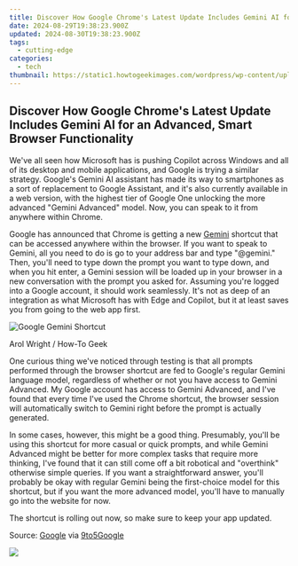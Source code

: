```yaml
---
title: Discover How Google Chrome's Latest Update Includes Gemini AI for an Advanced, Smart Browser Functionality
date: 2024-08-29T19:38:23.900Z
updated: 2024-08-30T19:38:23.900Z
tags:
  - cutting-edge
categories:
  - tech
thumbnail: https://static1.howtogeekimages.com/wordpress/wp-content/uploads/2024/02/google-bard-gemini-hero.jpg
---
```


## Discover How Google Chrome's Latest Update Includes Gemini AI for an Advanced, Smart Browser Functionality

We've all seen how Microsoft has is pushing Copilot across Windows and all of its desktop and mobile applications, and Google is trying a similar strategy. Google's Gemini AI assistant has made its way to smartphones as a sort of replacement to Google Assistant, and it's also currently available in a web version, with the highest tier of Google One unlocking the more advanced "Gemini Advanced" model. Now, you can speak to it from anywhere within Chrome.

 Google has announced that Chrome is getting a new [Gemini](https://youtube-lab.techidaily.com/24-unleash-creativity-without-breaking-the-bank-top-9-affordable-editors/) shortcut that can be accessed anywhere within the browser. If you want to speak to Gemini, all you need to do is go to your address bar and type "@gemini." Then, you'll need to type down the prompt you want to type down, and when you hit enter, a Gemini session will be loaded up in your browser in a new conversation with the prompt you asked for. Assuming you're logged into a Google account, it should work seamlessly. It's not as deep of an integration as what Microsoft has with Edge and Copilot, but it at least saves you from going to the web app first.

![Google Gemini Shortcut](https://static1.howtogeekimages.com/wordpress/wp-content/uploads/2024/05/google-gemini-shortcut.png) 

Arol Wright / How-To Geek

 One curious thing we've noticed through testing is that all prompts performed through the browser shortcut are fed to Google's regular Gemini language model, regardless of whether or not you have access to Gemini Advanced. My Google account has access to Gemini Advanced, and I've found that every time I've used the Chrome shortcut, the browser session will automatically switch to Gemini right before the prompt is actually generated.

 In some cases, however, this might be a good thing. Presumably, you'll be using this shortcut for more casual or quick prompts, and while Gemini Advanced might be better for more complex tasks that require more thinking, I've found that it can still come off a bit robotical and "overthink" otherwise simple queries. If you want a straightforward answer, you'll probably be okay with regular Gemini being the first-choice model for this shortcut, but if you want the more advanced model, you'll have to manually go into the website for now.

 The shortcut is rolling out now, so make sure to keep your app updated.

 Source: [Google](https://twitter.com/googlechrome/status/1785402781144093181) via [9to5Google](https://9to5google.com/2024/05/02/gemini-chrome-address-bar/)

<ins class="adsbygoogle"
     style="display:block"
     data-ad-format="autorelaxed"
     data-ad-client="ca-pub-7571918770474297"
     data-ad-slot="1223367746"></ins>



<ins class="adsbygoogle"
     style="display:block"
     data-ad-client="ca-pub-7571918770474297"
     data-ad-slot="8358498916"
     data-ad-format="auto"
     data-full-width-responsive="true"></ins>



<!-- affiliate ads begin -->
<a href="https://estore.winxdvd.com/order/checkout.php?PRODS=12653853&QTY=1&AFFILIATE=108875&CART=1"><img src="https://secure.avangate.com/images/merchant/bcb41ccdc4363c6848a1d760f26c28a0/products/14_videoproc-converter-ai-box.png" border="0"></a>
<!-- affiliate ads end -->